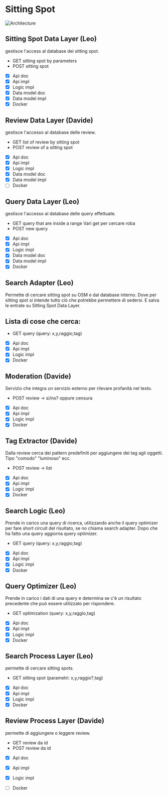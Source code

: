 # Sitting Spot

![Architecture](https://drive.google.com/uc?id=1zdPsijnLdop0RNGODiwsK2JCv_GjBfz1)


## Sitting Spot Data Layer (Leo)

gestisce l'access al database dei sitting spot.

- GET sitting spot by parameters
- POST sitting spot

- [x] Api doc
- [x] Api impl
- [x] Logic impl
- [x] Data model doc
- [x] Data model impl
- [x] Docker

## Review Data Layer (Davide)

gestisce l'accesso al database delle review.

- GET list of review by sitting spot
- POST review of a sitting spot

- [x] Api doc
- [x] Api impl
- [x] Logic impl
- [x] Data model doc
- [x] Data model impl
- [ ] Docker

## Query Data Layer (Leo)

gestisce l'accesso al database delle query effettuate.

- GET query that are inside a range
Vari get per cercare roba
- POST new query

- [x] Api doc
- [x] Api impl
- [x] Logic impl
- [x] Data model doc
- [x] Data model impl
- [x] Docker

## Search Adapter (Leo)

Permette di cercare sitting spot su OSM e dal database interno.
Dove per sitting spot si intende tutto ciò che potrebbe permettere di sedersi.
E salva le entrate su Sitting Spot Data Layer.

Lista di cose che cerca:
- 

- GET query (query: x,y,raggio,tag)

- [x] Api doc
- [x] Api impl
- [x] Logic impl
- [x] Docker

## Moderation (Davide)

Servizio che integra un servizio esterno per rilevare profanità nel testo.

- POST review -> si/no? oppure censura

- [x] Api doc
- [x] Api impl
- [x] Logic impl
- [x] Docker

## Tag Extractor (Davide)

Dalla review cerca dei pattern predefiniti per aggiungere dei tag agli oggetti.
Tipo "comodo" "luminoso" ecc.

- POST review -> list<tag>

- [x] Api doc
- [x] Api impl
- [x] Logic impl
- [x] Docker

## Search Logic (Leo)

Prende in carico una query di ricerca, utilizzando anche il query optimizer per fare short circuit del risultato, se no chiama search adapter.
Dopo che ha fatto una query aggiorna query optimizer.

- GET query (query: x,y,raggio,tag)

- [x] Api doc
- [x] Api impl
- [x] Logic impl
- [x] Docker

## Query Optimizer (Leo)

Prende in carico i dati di una query e determina se c'è un risultato precedente che può essere utilizzato per rispondere.

- GET optimization (query: x,y,raggio,tag)

- [x] Api doc
- [x] Api impl
- [x] Logic impl
- [x] Docker

## Search Process Layer (Leo)

permette di cercare sitting spots.

- GET sitting spot (parametri: x,y,raggio?,tag)

- [x] Api doc
- [x] Api impl
- [x] Logic impl
- [x] Docker

## Review Process Layer (Davide)

permette di aggiungere o leggere review.

- GET review da id
- POST review da id
- [x] Api doc
- [x] Api impl
- [x] Logic impl
- [ ] Docker




